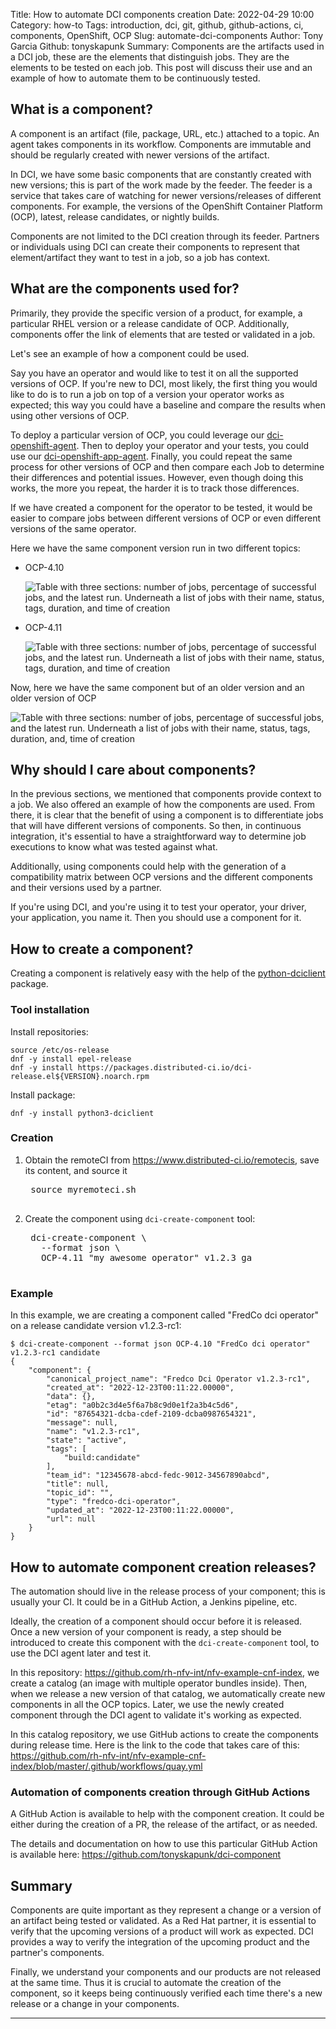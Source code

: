 Title: How to automate DCI components creation
Date: 2022-04-29 10:00
Category: how-to
Tags: introduction, dci, git, github, github-actions, ci, components, OpenShift, OCP
Slug: automate-dci-components
Author: Tony Garcia
Github: tonyskapunk
Summary: Components are the artifacts used in a DCI job, these are the elements that distinguish jobs. They are the elements to be tested on each job. This post will discuss their use and an example of how to automate them to be continuously tested.

## What is a component?

A component is an artifact (file, package, URL, etc.) attached to a topic. An agent takes components in its workflow. Components are immutable and should be regularly created with newer versions of the artifact.

In DCI, we have some basic components that are constantly created with new versions; this is part of the work made by the feeder. The feeder is a service that takes care of watching for newer versions/releases of different components.  For example, the versions of the OpenShift Container Platform (OCP), latest, release candidates, or nightly builds.

Components are not limited to the DCI creation through its feeder. Partners or individuals using DCI can create their components to represent that element/artifact they want to test in a job, so a job has context.

## What are the components used for?

Primarily, they provide the specific version of a product, for example, a particular RHEL version or a release candidate of OCP. Additionally, components offer the link of elements that are tested or validated in a job.

Let's see an example of how a component could be used.

Say you have an operator and would like to test it on all the supported versions of OCP. If you're new to DCI, most likely, the first thing you would like to do is to run a job on top of a version your operator works as expected; this way you could have a baseline and compare the results when using other versions of OCP.

To deploy a particular version of OCP, you could leverage our [dci-openshift-agent](https://docs.distributed-ci.io/dci-openshift-agent/). Then to deploy your operator and your tests, you could use our [dci-openshift-app-agent](https://docs.distributed-ci.io/dci-openshift-app-agent/). Finally, you could repeat the same process for other versions of OCP and then compare each Job to determine their differences and potential issues. However, even though doing this works, the more you repeat, the harder it is to track those differences.

If we have created a component for the operator to be tested, it would be easier to compare jobs between different versions of OCP or even different versions of the same operator.

Here we have the same component version run in two different topics:

- OCP-4.10

    ![Table with three sections: number of jobs, percentage of successful jobs, and the latest run. Underneath a list of jobs with their name, status, tags, duration, and time of creation]({static}/images/component_ocp-4.10-v029.png)

- OCP-4.11

    ![Table with three sections: number of jobs, percentage of successful jobs, and the latest run. Underneath a list of jobs with their name, status, tags, duration, and time of creation]({static}/images/component_ocp-4.11-v029.png)

Now, here we have the same component but of an older version and an older version of OCP

![Table with three sections: number of jobs, percentage of successful jobs, and the latest run. Underneath a list of jobs with their name, status, tags, duration, and, time of creation]({static}/images/component_ocp-4.7-v027.png)

## Why should I care about components?

In the previous sections, we mentioned that components provide context to a job. We also offered an example of how the components are used. From there, it is clear that the benefit of using a component is to differentiate jobs that will have different versions of components. So then, in continuous integration, it's essential to have a straightforward way to determine job executions to know what was tested against what.

Additionally, using components could help with the generation of a compatibility matrix between OCP versions and the different components and their versions used by a partner.

If you're using DCI, and you're using it to test your operator, your driver, your application, you name it. Then you should use a component for it.

## How to create a component?

Creating a component is relatively easy with the help of the [python-dciclient](https://docs.distributed-ci.io/python-dciclient/) package.

### Tool installation

Install repositories:

    source /etc/os-release
    dnf -y install epel-release
    dnf -y install https://packages.distributed-ci.io/dci-release.el${VERSION}.noarch.rpm

Install package:

    dnf -y install python3-dciclient

### Creation

1. Obtain the remoteCI from <https://www.distributed-ci.io/remotecis>, save its content, and source it

    <pre>
    source myremoteci.sh
    </pre>

1. Create the component using `dci-create-component` tool:

    <pre>
    dci-create-component \
      --format json \
      OCP-4.11 "my awesome operator" v1.2.3 ga
    </pre>

### Example

In this example, we are creating a component called "FredCo dci operator" on a release candidate version v1.2.3-rc1:

    $ dci-create-component --format json OCP-4.10 "FredCo dci operator" v1.2.3-rc1 candidate
    {
        "component": {
            "canonical_project_name": "Fredco Dci Operator v1.2.3-rc1",
            "created_at": "2022-12-23T00:11:22.00000",
            "data": {},
            "etag": "a0b2c3d4e5f6a7b8c9d0e1f2a3b4c5d6",
            "id": "87654321-dcba-cdef-2109-dcba0987654321",
            "message": null,
            "name": "v1.2.3-rc1",
            "state": "active",
            "tags": [
                "build:candidate"
            ],
            "team_id": "12345678-abcd-fedc-9012-34567890abcd",
            "title": null,
            "topic_id": "",
            "type": "fredco-dci-operator",
            "updated_at": "2022-12-23T00:11:22.00000",
            "url": null
        }
    }

## How to automate component creation releases?

The automation should live in the release process of your component; this is usually your CI. It could be in a GitHub Action, a Jenkins pipeline, etc.

Ideally, the creation of a component should occur before it is released. Once a new version of your component is ready, a step should be introduced to create this component with the `dci-create-component` tool, to use the DCI agent later and test it.

In this repository: <https://github.com/rh-nfv-int/nfv-example-cnf-index>, we create a catalog (an image with multiple operator bundles inside). Then, when we release a new version of that catalog, we automatically create new components in all the OCP topics. Later, we use the newly created component through the DCI agent to validate it's working as expected.

In this catalog repository, we use GitHub actions to create the components during release time. Here is the link to the code that takes care of this: <https://github.com/rh-nfv-int/nfv-example-cnf-index/blob/master/.github/workflows/quay.yml>

### Automation of components creation through GitHub Actions

A GitHub Action is available to help with the component creation. It could be either during the creation of a PR, the release of the artifact, or as needed.

The details and documentation on how to use this particular GitHub Action is available here: <https://github.com/tonyskapunk/dci-component>

## Summary

Components are quite important as they represent a change or a version of an artifact being tested or validated.
As a Red Hat partner, it is essential to verify that the upcoming versions of a product will work as expected.  DCI provides a way to verify the integration of the upcoming product and the partner's components.

Finally, we understand your components and our products are not released at the same time. Thus it is crucial to automate the creation of the component, so it keeps being continuously verified each time there's a new release or a change in your components.

---

